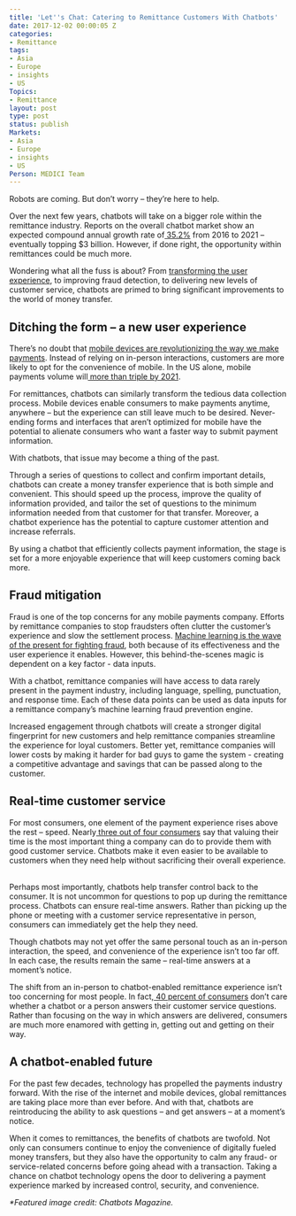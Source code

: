 ```yaml
---
title: 'Let''s Chat: Catering to Remittance Customers With Chatbots'
date: 2017-12-02 00:00:05 Z
categories:
- Remittance
tags:
- Asia
- Europe
- insights
- US
Topics:
- Remittance
layout: post
type: post
status: publish
Markets:
- Asia
- Europe
- insights
- US
Person: MEDICI Team
---
```


<p>Robots are coming. But don’t worry – they’re here to help.</p>
<p>Over the next few years, chatbots will take on a bigger role within the remittance industry. Reports on the overall chatbot market show an expected compound annual growth rate of<a href="http://www.businesswire.com/news/home/20170728005739/en/Chatbots-Market-Reach-3.1-Billion-2021-Analysis"> 35.2%</a> from 2016 to 2021 – eventually topping $3 billion. However, if done right, the opportunity within remittances could be much more.</p>
<p>Wondering what all the fuss is about? From <a href="https://letstalkpayments.com/chatbots-will-enable-deeper-engagement-and-build-stronger-customer-loyalty/">transforming the user experience</a>, to improving fraud detection, to delivering new levels of customer service, chatbots are primed to bring significant improvements to the world of money transfer.</p>
<h2>Ditching the form – a new user experience</h2>
<p>There’s no doubt that <a href="https://letstalkpayments.com/future-of-financial-services-mobile-and-instant/">mobile devices are revolutionizing the way we make payments</a>. Instead of relying on in-person interactions, customers are more likely to opt for the convenience of mobile. In the US alone, mobile payments volume will<a href="https://www.forrester.com/report/US+Mobile+Payments+Will+More+Than+Triple+By+2021/-/E-RES132017"> more than triple by 2021</a>.</p>
<p>For remittances, chatbots can similarly transform the tedious data collection process. Mobile devices enable consumers to make payments anytime, anywhere – but the experience can still leave much to be desired. Never-ending forms and interfaces that aren’t optimized for mobile have the potential to alienate consumers who want a faster way to submit payment information. </p>
<p>With chatbots, that issue may become a thing of the past. </p>
<p>Through a series of questions to collect and confirm important details, chatbots can create a money transfer experience that is both simple and convenient. This should speed up the process, improve the quality of information provided, and tailor the set of questions to the minimum information needed from that customer for that transfer. Moreover, a chatbot experience has the potential to capture customer attention and increase referrals.</p>
<p>By using a chatbot that efficiently collects payment information, the stage is set for a more enjoyable experience that will keep customers coming back more.</p>
<h2>Fraud mitigation</h2>
<p>Fraud is one of the top concerns for any mobile payments company. Efforts by remittance companies to stop fraudsters often clutter the customer’s experience and slow the settlement process. <a href="https://letstalkpayments.com/how-banks-regulators-are-applying-machine-learning/">Machine learning is the wave of the present for fighting fraud</a>, both because of its effectiveness and the user experience it enables. However, this behind-the-scenes magic is dependent on a key factor - data inputs.</p>
<p>With a chatbot, remittance companies will have access to data rarely present in the payment industry, including language, spelling, punctuation, and response time. Each of these data points can be used as data inputs for a remittance company’s machine learning fraud prevention engine.</p>
<p>Increased engagement through chatbots will create a stronger digital fingerprint for new customers and help remittance companies streamline the experience for loyal customers. Better yet, remittance companies will lower costs by making it harder for bad guys to game the system - creating a competitive advantage and savings that can be passed along to the customer.</p>
<h2>Real-time customer service</h2>
<p>For most consumers, one element of the payment experience rises above the rest – speed. Nearly<a href="https://go.forrester.com/blogs/16-03-03-your_customers_dont_want_to_call_you_for_support/"> three out of four consumers</a> say that valuing their time is the most important thing a company can do to provide them with good customer service. Chatbots make it even easier to be available to customers when they need help without sacrificing their overall experience.  </p>
<p>Perhaps most importantly, chatbots help transfer control back to the consumer. It is not uncommon for questions to pop up during the remittance process. Chatbots can ensure real-time answers. Rather than picking up the phone or meeting with a customer service representative in person, consumers can immediately get the help they need.</p>
<p>Though chatbots may not yet offer the same personal touch as an in-person interaction, the speed, and convenience of the experience isn’t too far off. In each case, the results remain the same – real-time answers at a moment’s notice.</p>
<p>The shift from an in-person to chatbot-enabled remittance experience isn’t too concerning for most people. In fact,<a href="https://research.hubspot.com/reports/artificial-intelligence-is-here"> 40 percent of consumers</a> don’t care whether a chatbot or a person answers their customer service questions. Rather than focusing on the way in which answers are delivered, consumers are much more enamored with getting in, getting out and getting on their way.</p>
<h2><b>A chatbot-enabled future</b>  </h2>
<p>For the past few decades, technology has propelled the payments industry forward. With the rise of the internet and mobile devices, global remittances are taking place more than ever before. And with that, chatbots are reintroducing the ability to ask questions – and get answers – at a moment’s notice.</p>
<p>When it comes to remittances, the benefits of chatbots are twofold. Not only can consumers continue to enjoy the convenience of digitally fueled money transfers, but they also have the opportunity to calm any fraud- or service-related concerns before going ahead with a transaction. Taking a chance on chatbot technology opens the door to delivering a payment experience marked by increased control, security, and convenience. </p>
<p><i>*Featured image credit: Chatbots Magazine. </i></p>
